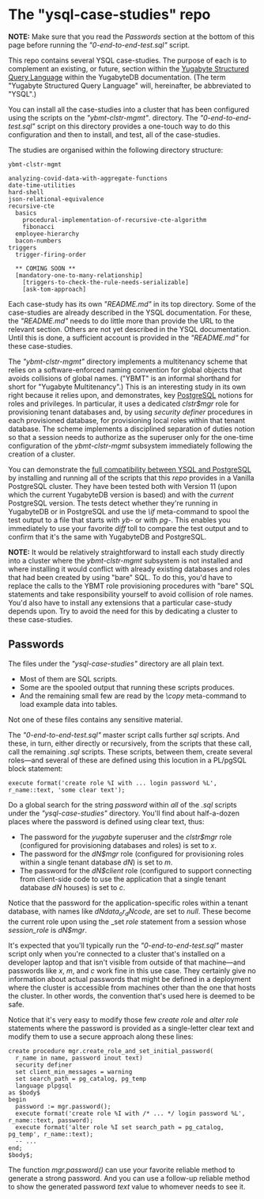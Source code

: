 # The "ysql-case-studies" repo

**NOTE:** Make sure that you read the _Passwords_ section at the bottom of this page before running the _"0-end-to-end-test.sql"_ script.

This repo contains several YSQL case-studies. The purpose of each is to complement an existing, or future, section within the [Yugabyte Structured Query Language](https://docs.yugabyte.com/preview/api/ysql/) within the YugabyteDB documentation. (The term "Yugabyte Structured Query Language" will, hereinafter, be abbreviated to "YSQL".)

You can install all the case-studies into a cluster that has been configured using the scripts on the _"ybmt-clstr-mgmt"_. directory. The _"0-end-to-end-test.sql"_ script on this directory provides a one-touch way to do this configuration and then to install, and test, all of the case-studies.

The studies are organised within the following directory structure:

```
ybmt-clstr-mgmt

analyzing-covid-data-with-aggregate-functions
date-time-utilities
hard-shell
json-relational-equivalence
recursive-cte
  basics
    procedural-implementation-of-recursive-cte-algorithm
    fibonacci
  employee-hierarchy
  bacon-numbers
triggers
  trigger-firing-order
  
  ** COMING SOON **	
  [mandatory-one-to-many-relationship]
    [triggers-to-check-the-rule-needs-serializable]
    [ask-tom-approach]
```

Each case-study has its own _"README.md"_ in its top directory. Some of the case-studies are already described in the YSQL documentation. For these, the _"README.md"_ needs to do little more than provide the URL to the relevant section. Others are not yet described in the YSQL documentation. Until this is done, a sufficient account is provided in the _"README.md"_ for these case-studies.

The _"ybmt-clstr-mgmt"_ directory implements a multitenancy scheme that relies on a software-enforced naming convention for global objects that avoids collisions of global names. ("YBMT" is an informal shorthand for short for "Yugabyte Multitenancy".) This is an interesting study in its own right because it relies upon, and demonstrates, key [PostgreSQL](https://www.yugabyte.com/postgresql/) notions for roles and privileges. In particular, it uses a dedicated _clstr$mgr_ role for provisioning tenant databases and, by using _security definer_ procedures in each provisioned database, for provisioning local roles within that tenant database. The scheme implements a disciplined separation of duties notion so that a session needs to authorize as the superuser only for the one-time configuration of the _ybmt-clstr-mgmt_ subsystem immediately following the creation of a cluster.

You can demonstrate the [full compatibility between YSQL and PostgreSQL](https://www.yugabyte.com/postgresql/postgresql-compatibility/) by installing and running all of the scripts that this _repo_ provides in a Vanilla PostgreSQL cluster. They have been tested both with Version 11 (upon which the current YugabyteDB version is based) and with the _current_ PostgreSQL version. The tests detect whether they're running in YugabyteDB or in PostgreSQL and use the _\if_ meta-command to spool the test output to a file that starts with _yb-_ or with _pg-_. This enables you immediately to use your favorite _diff_ toll to compare the test output and to confirm that it's the same with YugabyteDB and PostgreSQL.

**NOTE:** It would be relatively straightforward to install each study directly into a cluster where the _ybmt-clstr-mgmt_ subsystem is not installed and where installing it would conflict with already existing databases and roles that had been created by using "bare" SQL. To do this, you'd have to replace the calls to the YBMT role provisioning procedures with "bare" SQL statements and take responsibility yourself to avoid collision of role names. You'd also have to install any extensions that a particular case-study depends upon. Try to avoid the need for this by dedicating a cluster to these case-studies.

## Passwords

The files under the _"ysql-case-studies"_ directory are all plain text.

- Most of them are SQL scripts.
- Some are the spooled output that running these scripts produces.
- And the remaining small few are read by the _\copy_ meta-command to load example data into tables.

Not one of these files contains any sensitive material.

The _"0-end-to-end-test.sql"_ master script calls further _sql_ scripts. And these, in turn, either directly or recursively, from the scripts that these call, call the remaining _.sql_ scripts. These scripts, between them, create several roles—and several of these are defined using this locution in a PL/pgSQL block statement:

```
execute format('create role %I with ... login password %L', r_name::text, 'some clear text');
```

Do a global search for the string _password_ within _all_ of the _.sql_ scripts under the _"ysql-case-studies"_ directory. You'll find about half-a-dozen places where the password is defined using clear text, thus:

- The password for the _yugabyte_ superuser and the _clstr$mgr_ role (configured for provisioning databases and roles) is set to _x_.
- The password for the _dN$mgr_ role (configured for provisioning roles within a single tenant database _dN_) is set to _m_.
- The password for the _dN$client_ role (configured to support connecting from client-side code to use the application that a single tenant database _dN_ houses) is set to _c_.

Notice that the password for the application-specific roles within a tenant database, with names like _dN$data_ or _dN$code_, are set to _null_.  These become the current role upon using the _set _role_ statement from a session whose _session_role_ is _dN$mgr_.

It's expected that you'll typically run the _"0-end-to-end-test.sql"_ master script only when you're connected to a cluster that's installed on a developer laptop and that isn't visible from outside of that machine—and passwords like _x_, _m_, and _c_ work fine in this use case. They certainly give no information about actual passwords that might be defined in a deployment where the cluster is accessible from machines other than the one that hosts the cluster. In other words, the convention that's used here is deemed to be safe.

Notice that it's very easy to modify those few _create role_ and _alter role_ statements where the password is provided as a single-letter clear text and modify them to use a secure approach along these lines:

```
create procedure mgr.create_role_and_set_initial_password(
  r_name in name, password inout text)
  security definer
  set client_min_messages = warning
  set search_path = pg_catalog, pg_temp
  language plpgsql
as $body$
begin
  password := mgr.password();
  execute format('create role %I with /* ... */ login password %L', r_name::text, password);
  execute format('alter role %I set search_path = pg_catalog, pg_temp', r_name::text);
  -- ...
end;
$body$;
```

The function _mgr.password()_ can use your favorite reliable method to generate a strong password. And you can use a follow-up reliable method to show the generated password _text_ value to whomever needs to see it.